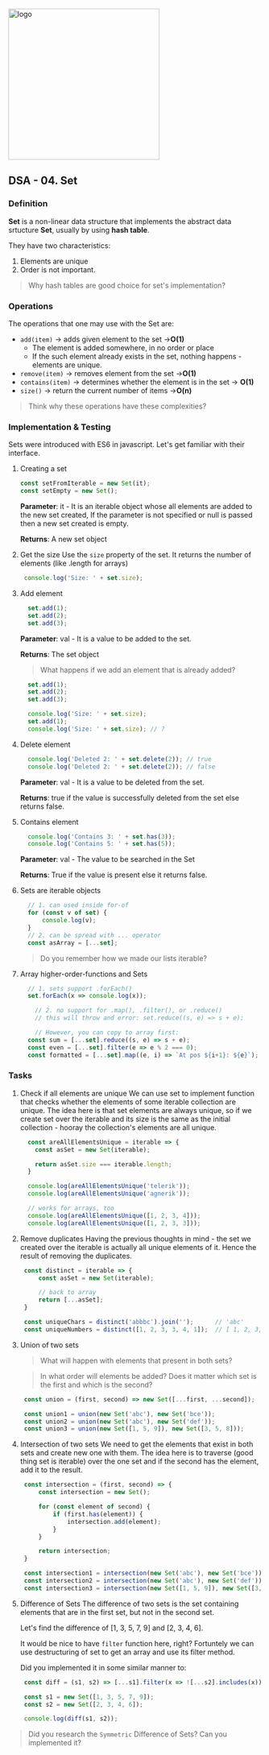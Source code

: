 <img src="https://webassets.telerikacademy.com/images/default-source/logos/telerik-academy.svg" alt="logo" width="300px" style="margin-top: 20px;"/>

## DSA - 04. Set

### Definition

**Set** is a non-linear data structure that implements the abstract data srtucture **Set**, usually by using **hash table**.

They have two characteristics:
  1. Elements are unique​
  2. Order is not important. ​

> Why hash tables are good choice for set's implementation?

### Operations

The operations that one may use with the Set are:​

- `add(item)`  →  adds given element to the set  →  **​O(1)**
  - The element is added somewhere, in no order or place
  - If the such element already exists in the set, nothing happens - elements are unique.
- `remove(item)` →  removes element from the set  →  **​O(1)**
- `contains(item)`  →  determines whether the element is in the set  →  ​**​O(1)**
- `size()`  →  return the current number of items​  →  **​O(n)**


> Think why these operations have these complexities?

### Implementation & Testing

Sets were introduced with ES6 in javascript. Let's get familiar with their interface.

1. Creating a set

    ```js
    const setFromIterable = new Set(it);
    const setEmpty = new Set();
    ```

    **Parameter**: 
    it - It is an iterable object whose all elements are 
    added to the new set created, 
    If the parameter is not specified or null is passed 
    then a new set created is empty.

    **Returns**:
    A new set object

2. Get the size
   Use the `size` property of the set. It returns the number of elements (like .length for arrays)

   ```js
    console.log('Size: ' + set.size);
   ```

3. Add element

    ```js
      set.add(1);
      set.add(2);
      set.add(3);
    ```

    **Parameter**:
    val - It is a value to be added to the set.

    **Returns**: 
    The set object

    > What happens if we add an element that is already added?

    ```js
      set.add(1);
      set.add(2);
      set.add(3);

      console.log('Size: ' + set.size);
      set.add(1);
      console.log('Size: ' + set.size); // ?
    ```

4. Delete element

    ```js
      console.log('Deleted 2: ' + set.delete(2)); // true
      console.log('Deleted 2: ' + set.delete(2)); // false
    ```
    
    **Parameter**:
    val - It is a value to be deleted from the set.

    **Returns**: 
    true if the value is successfully deleted from the set else returns false.

5. Contains element

    ```js
      console.log('Contains 3: ' + set.has(3));
      console.log('Contains 5: ' + set.has(5));
    ```

    **Parameter**:
    val - The value to be searched in the Set

    **Returns**: 
    True if the value is present else it returns false.

6. Sets are iterable objects

    ```js
      // 1. can used inside for-of
      for (const v of set) {
          console.log(v);
      }
      // 2. can be spread with ... operator
      const asArray = [...set];
    ```

    > Do you remember how we made our lists iterable?

7. Array higher-order-functions and Sets

    ```js
      // 1. sets support .forEach()
      set.forEach(x => console.log(x));

        // 2. no support for .map(), .filter(), or .reduce()
        // this will throw and error: set.reduce((s, e) => s + e);

        // However, you can copy to array first:
      const sum = [...set].reduce((s, e) => s + e); 
      const even = [...set].filter(e => e % 2 === 0);
      const formatted = [...set].map((e, i) => `At pos ${i+1}: ${e}`);
    ```

### Tasks

1. Check if all elements are unique
   We can use set to implement function that checks whether the elements of some iterable collection are unique. The idea here is that set elements are always unique, so if we create set over the iterable and its size is the same as the initial collection - hooray the collection's elements are all unique.

    ```js
      const areAllElementsUnique = iterable => {
        const asSet = new Set(iterable);

        return asSet.size === iterable.length;
      }

      console.log(areAllElementsUnique('telerik'));
      console.log(areAllElementsUnique('agnerik'));

      // works for arrays, too
      console.log(areAllElementsUnique([1, 2, 3, 4]));
      console.log(areAllElementsUnique([1, 2, 3, 3]));
    ```

2. Remove duplicates
   Having the previous thoughts in mind - the set we created over the iterable is actually all unique elements of it. Hence the result of removing the duplicates.

   ```js
    const distinct = iterable => {
        const asSet = new Set(iterable);

        // back to array
        return [...asSet];
    }

    const uniqueChars = distinct('abbbc').join('');      // 'abc'
    const uniqueNumbers = distinct([1, 2, 3, 3, 4, 1]);  // [ 1, 2, 3, 4 ]
   ```
3. Union of two sets
   > What will happen with elements that present in both sets?

   > In what order will elements be added? Does it matter which set is the first and which is the second?

   ```js
    const union = (first, second) => new Set([...first, ...second]);

    const union1 = union(new Set('abc'), new Set('bce'));             // { 'a', 'b', 'c', 'e' }
    const union2 = union(new Set('abc'), new Set('def'));             // { 'a', 'b', 'c', 'd', 'e', 'f' }
    const union3 = union(new Set([1, 5, 9]), new Set([3, 5, 8]));     // { 1, 5, 9, 3, 8 }
   ```
4. Intersection of two sets
   We need to get the elements that exist in both sets and create new one with them. The idea here is to traverse (good thing set is iterable) over the one set and if the second has the element, add it to the result.

   ```js
    const intersection = (first, second) => {
        const intersection = new Set();

        for (const element of second) {
            if (first.has(element)) {
                intersection.add(element);
            }
        }

        return intersection;
    }

    const intersection1 = intersection(new Set('abc'), new Set('bce'));             // { 'b', 'c' }
    const intersection2 = intersection(new Set('abc'), new Set('def'));             // {}
    const intersection3 = intersection(new Set([1, 5, 9]), new Set([3, 5, 8]));     // { 5 }
   ``` 
5. Difference of Sets
   The difference of two sets is the set containing elements that are in the first set, but not in the second set. 

   Let's find the difference of [1, 3, 5, 7, 9] and [2, 3, 4, 6].

   It would be nice to have `filter` function here, right? Fortuntely we can use destructuring of set to get an array and use its filter method.

   Did you implemented it in some similar manner to:

   ```js
    const diff = (s1, s2) => [...s1].filter(x => ![...s2].includes(x));

    const s1 = new Set([1, 3, 5, 7, 9]);
    const s2 = new Set([2, 3, 4, 6]);

    console.log(diff(s1, s2));
   ```

> Did you research the `Symmetric` Difference of Sets? Can you implemented it?
